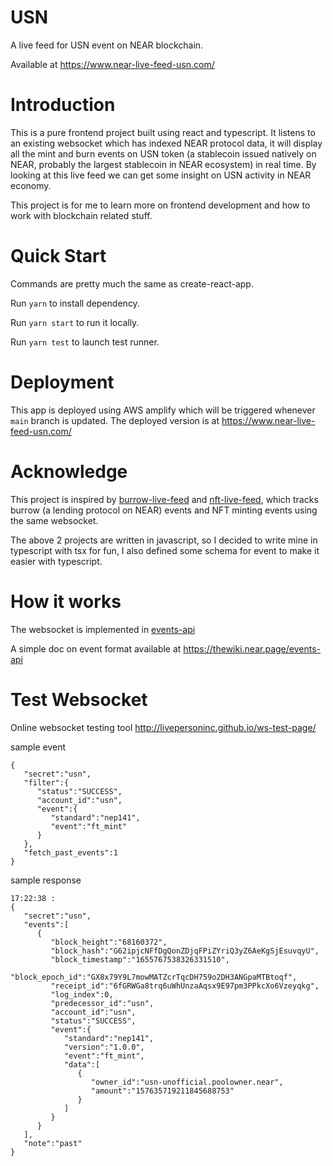 # USN
A live feed for USN event on NEAR blockchain.

Available at https://www.near-live-feed-usn.com/

# Introduction
This is a pure frontend project built using react and typescript. It listens to an existing websocket which has indexed NEAR protocol data, it will display all the mint and burn events on USN token (a stablecoin issued natively on NEAR, probably the largest stablecoin in NEAR ecosystem) in real time. By looking at this live feed we can get some insight on USN activity in NEAR economy.

This project is for me to learn more on frontend development and how to work with blockchain related stuff.

# Quick Start
Commands are pretty much the same as create-react-app.

Run `yarn` to install dependency.

Run `yarn start` to run it locally.

Run `yarn test` to launch test runner.

# Deployment 
This app is deployed using AWS amplify which will be triggered whenever `main` branch is updated. The deployed version is at https://www.near-live-feed-usn.com/

# Acknowledge
This project is inspired by [burrow-live-feed](https://github.com/NearDeFi/burrow-live-feed) and [nft-live-feed](https://github.com/evgenykuzyakov/nft-mints), which tracks burrow (a lending protocol on NEAR) events and NFT minting events using the same websocket.

The above 2 projects are written in javascript, so I decided to write mine in typescript with tsx for fun, I also defined some schema for event to make it easier with typescript.

# How it works 
The websocket is implemented in [events-api](https://github.com/evgenykuzyakov/event-api)

A simple doc on event format available at https://thewiki.near.page/events-api

# Test Websocket
Online websocket testing tool http://livepersoninc.github.io/ws-test-page/

sample event
```
{
   "secret":"usn",
   "filter":{
      "status":"SUCCESS",
      "account_id":"usn",
      "event":{
         "standard":"nep141",
         "event":"ft_mint"
      }
   },
   "fetch_past_events":1
}
```

sample response
```
17:22:38 : 
{
   "secret":"usn",
   "events":[
      {
         "block_height":"68160372",
         "block_hash":"G62ipjcNFfDgQonZDjqFPiZYriQ3yZ6AeKgSjEsuvqyU",
         "block_timestamp":"1655767538326331510",
         "block_epoch_id":"GX8x79Y9L7mowMATZcrTqcDH759o2DH3ANGpaMTBtoqf",
         "receipt_id":"6fGRWGa8trq6uWhUnzaAqsx9E97pm3PPkcXo6Vzeyqkg",
         "log_index":0,
         "predecessor_id":"usn",
         "account_id":"usn",
         "status":"SUCCESS",
         "event":{
            "standard":"nep141",
            "version":"1.0.0",
            "event":"ft_mint",
            "data":[
               {
                  "owner_id":"usn-unofficial.poolowner.near",
                  "amount":"157635719211845688753"
               }
            ]
         }
      }
   ],
   "note":"past"
}
```

